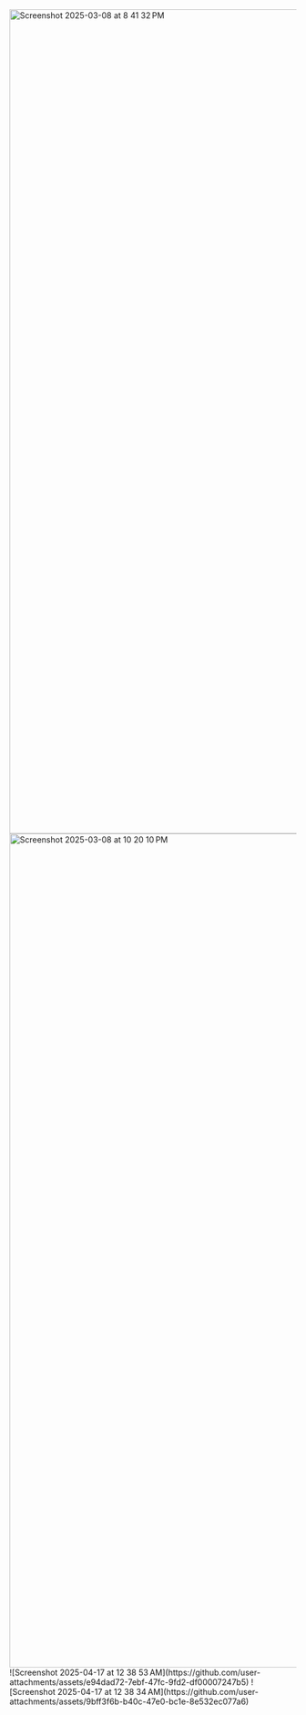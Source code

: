 <img width="1448" alt="Screenshot 2025-03-08 at 8 41 32 PM" src="https://github.com/user-attachments/assets/3f4c98e4-1c47-4d9d-b61c-46f4905ef5e8" />


<img width="1465" alt="Screenshot 2025-03-08 at 10 20 10 PM" src="https://github.com/user-attachments/assets/abf20c88-0204-4cf4-ab94-b3444c10c035" />
![Screenshot 2025-04-17 at 12 38 53 AM](https://github.com/user-attachments/assets/e94dad72-7ebf-47fc-9fd2-df00007247b5)
![Screenshot 2025-04-17 at 12 38 34 AM](https://github.com/user-attachments/assets/9bff3f6b-b40c-47e0-bc1e-8e532ec077a6)
